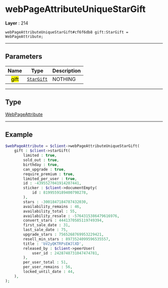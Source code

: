 # webPageAttributeUniqueStarGift

**Layer** : 214

```tl
webPageAttributeUniqueStarGift#cf6f6db8 gift:StarGift = WebPageAttribute;
```

---

## Parameters

| Name | Type | Description |
| :---: | :---: | :--- |
| <mark>gift</mark> | [`StarGift`](type/StarGift) | NOTHING |

---

## Type

[WebPageAttribute](type/WebPageAttribute)

---

## Example

```php
$webPageAttribute = $client->webPageAttributeUniqueStarGift(
	gift : $client->starGift(
		limited : true,
		sold_out : true,
		birthday : true,
		can_upgrade : true,
		require_premium : true,
		limited_per_user : true,
		id : -4395527041914207441,
		sticker : $client->documentEmpty(
			id : 8199559189400798278,
		),
		stars : -3001847184787432030,
		availability_remains : 46,
		availability_total : 55,
		availability_resale : -5764315386479616976,
		convert_stars : 4441370585119749394,
		first_sale_date : 31,
		last_sale_date : 75,
		upgrade_stars : 7565268769953229421,
		resell_min_stars : 8973524099596535557,
		title : 'bV2yQKTRPsEWJlXD',
		released_by : $client->peerUser(
			user_id : 2428748731047474781,
		),
		per_user_total : 51,
		per_user_remains : 56,
		locked_until_date : 44,
	),
);
```